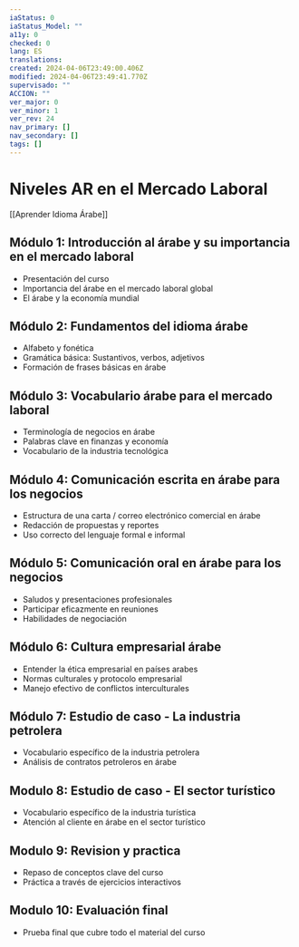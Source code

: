 ```yaml
---
iaStatus: 0
iaStatus_Model: ""
a11y: 0
checked: 0
lang: ES
translations: 
created: 2024-04-06T23:49:00.406Z
modified: 2024-04-06T23:49:41.770Z
supervisado: ""
ACCION: ""
ver_major: 0
ver_minor: 1
ver_rev: 24
nav_primary: []
nav_secondary: []
tags: []
---
```

# Niveles AR en el Mercado Laboral

[[Aprender Idioma Árabe]]

## Módulo 1: Introducción al árabe y su importancia en el mercado laboral

- Presentación del curso
- Importancia del árabe en el mercado laboral global
- El árabe y la economía mundial

## Módulo 2: Fundamentos del idioma árabe

- Alfabeto y fonética
- Gramática básica: Sustantivos, verbos, adjetivos
- Formación de frases básicas en árabe

## Módulo 3: Vocabulario árabe para el mercado laboral

- Terminología de negocios en árabe
- Palabras clave en finanzas y economía
- Vocabulario de la industria tecnológica

## Módulo 4: Comunicación escrita en árabe para los negocios 

- Estructura de una carta / correo electrónico comercial en árabe 
- Redacción de propuestas y reportes 
- Uso correcto del lenguaje formal e informal 

## Módulo 5: Comunicación oral en árabe para los negocios 

- Saludos y presentaciones profesionales 
- Participar eficazmente en reuniones  
- Habilidades de negociación 

## Módulo 6: Cultura empresarial árabe 

- Entender la ética empresarial en países arabes 
- Normas culturales y protocolo empresarial 
- Manejo efectivo de conflictos interculturales

## Módulo 7: Estudio de caso - La industria petrolera 

- Vocabulario específico de la industria petrolera 
- Análisis de contratos petroleros en árabe  
   
## Modulo 8: Estudio de caso - El sector turístico 

- Vocabulario específico de la industria turística 
- Atención al cliente en árabe en el sector turístico 

## Modulo 9: Revision y practica 

- Repaso de conceptos clave del curso 
- Práctica a través de ejercicios interactivos  
   
## Modulo 10: Evaluación final 

- Prueba final que cubre todo el material del curso 
